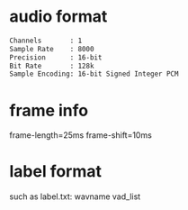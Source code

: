 # audio format
```bash
Channels       : 1
Sample Rate    : 8000
Precision      : 16-bit
Bit Rate       : 128k
Sample Encoding: 16-bit Signed Integer PCM
```

# frame info
frame-length=25ms
frame-shift=10ms

# label format
such as label.txt: wavname vad_list
